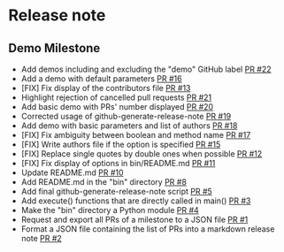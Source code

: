 # Release note

## Demo Milestone

- Add demos including and excluding the "demo" GitHub label [PR #22](https://github.com/cbentejac/github-generate-release-note/pull/22)
- Add a demo with default parameters [PR #16](https://github.com/cbentejac/github-generate-release-note/pull/16)
- [FIX] Fix display of the contributors file [PR #13](https://github.com/cbentejac/github-generate-release-note/pull/13)
- Highlight rejection of cancelled pull requests [PR #21](https://github.com/cbentejac/github-generate-release-note/pull/21)
- Add basic demo with PRs' number displayed [PR #20](https://github.com/cbentejac/github-generate-release-note/pull/20)
- Corrected usage of github-generate-release-note [PR #19](https://github.com/cbentejac/github-generate-release-note/pull/19)
- Add demo with basic parameters and list of authors [PR #18](https://github.com/cbentejac/github-generate-release-note/pull/18)
- [FIX] Fix ambiguity between boolean and method name [PR #17](https://github.com/cbentejac/github-generate-release-note/pull/17)
- [FIX] Write authors file if the option is specified [PR #15](https://github.com/cbentejac/github-generate-release-note/pull/15)
- [FIX] Replace single quotes by double ones when possible [PR #12](https://github.com/cbentejac/github-generate-release-note/pull/12)
- [FIX] Fix display of options in bin/README.md [PR #11](https://github.com/cbentejac/github-generate-release-note/pull/11)
- Update README.md [PR #10](https://github.com/cbentejac/github-generate-release-note/pull/10)
- Add README.md in the "bin" directory [PR #8](https://github.com/cbentejac/github-generate-release-note/pull/8)
- Add final github-generate-release-note script [PR #5](https://github.com/cbentejac/github-generate-release-note/pull/5)
- Add execute() functions that are directly called in main() [PR #3](https://github.com/cbentejac/github-generate-release-note/pull/3)
- Make the "bin" directory a Python module [PR #4](https://github.com/cbentejac/github-generate-release-note/pull/4)
- Request and export all PRs of a milestone to a JSON file [PR #1](https://github.com/cbentejac/github-generate-release-note/pull/1)
- Format a JSON file containing the list of PRs into a markdown release note [PR #2](https://github.com/cbentejac/github-generate-release-note/pull/2)

